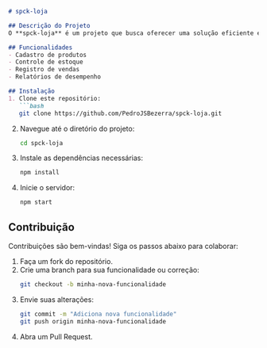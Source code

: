```markdown
# spck-loja

## Descrição do Projeto
O **spck-loja** é um projeto que busca oferecer uma solução eficiente e fácil para gerenciar uma loja, permitindo que usuários realizem operações como cadastro de produtos, controle de estoque e vendas. Ele foi desenvolvido com foco em simplicidade e funcionalidade, ideal para pequenos negócios que desejam digitalizar seus processos.

## Funcionalidades
- Cadastro de produtos
- Controle de estoque
- Registro de vendas
- Relatórios de desempenho

## Instalação
1. Clone este repositório:
   ```bash
   git clone https://github.com/PedroJSBezerra/spck-loja.git
   ```
2. Navegue até o diretório do projeto:
   ```bash
   cd spck-loja
   ```
3. Instale as dependências necessárias:
   ```bash
   npm install
   ```
4. Inicie o servidor:
   ```bash
   npm start
   ```

## Contribuição
Contribuições são bem-vindas! Siga os passos abaixo para colaborar:
1. Faça um fork do repositório.
2. Crie uma branch para sua funcionalidade ou correção:
   ```bash
   git checkout -b minha-nova-funcionalidade
   ```
3. Envie suas alterações:
   ```bash
   git commit -m "Adiciona nova funcionalidade"
   git push origin minha-nova-funcionalidade
   ```
4. Abra um Pull Request.